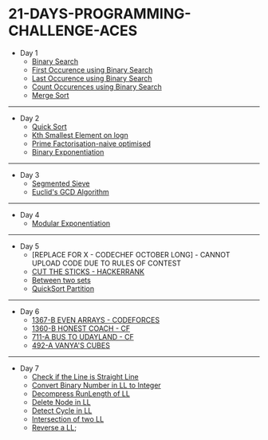 # 21-DAYS-PROGRAMMING-CHALLENGE-ACES
* Day 1
  * [Binary Search](https://github.com/avishkarhande/21-DAYS-PROGRAMMING-CHALLENGE-ACES/blob/main/DAY%201/binarysearch.cpp)
  * [First Occurence using Binary Search](https://github.com/avishkarhande/21-DAYS-PROGRAMMING-CHALLENGE-ACES/blob/main/DAY%201/firstoccurence-binarysearch.cpp)
  * [Last Occurence using Binary Search](https://github.com/avishkarhande/21-DAYS-PROGRAMMING-CHALLENGE-ACES/blob/main/DAY%201/lastoccurence-binarysearch.cpp)
  * [Count Occurences using Binary Search](https://github.com/avishkarhande/21-DAYS-PROGRAMMING-CHALLENGE-ACES/blob/main/DAY%201/count-binarysearch.cpp)
  * [Merge Sort](https://github.com/avishkarhande/21-DAYS-PROGRAMMING-CHALLENGE-ACES/blob/main/DAY%201/mergesort.cpp)
---
* Day 2
  * [Quick Sort](https://github.com/avishkarhande/21-DAYS-PROGRAMMING-CHALLENGE-ACES/blob/main/DAY%202/quicksort.cpp)
  * [Kth Smallest Element on logn](https://github.com/avishkarhande/21-DAYS-PROGRAMMING-CHALLENGE-ACES/blob/main/DAY%202/kth-smallest.cpp)
  * [Prime Factorisation-naive optimised](https://github.com/avishkarhande/21-DAYS-PROGRAMMING-CHALLENGE-ACES/blob/main/DAY%202/prime-factorisation-naive.cpp)
  * [Binary Exponentiation](https://github.com/avishkarhande/21-DAYS-PROGRAMMING-CHALLENGE-ACES/blob/main/DAY%202/binary-exponentiation.cpp)
---
* Day 3
  * [Segmented Sieve](https://github.com/avishkarhande/21-DAYS-PROGRAMMING-CHALLENGE-ACES/blob/main/DAY%203/segmented-sieve.cpp.txt)
  * [Euclid's GCD Algorithm](https://github.com/avishkarhande/21-DAYS-PROGRAMMING-CHALLENGE-ACES/blob/main/DAY%203/euclid-gcd-algorithm.cpp)
---
* Day 4
  * [Modular Exponentiation](https://github.com/avishkarhande/21-DAYS-PROGRAMMING-CHALLENGE-ACES/blob/main/DAY%204/modular_exponentiation.cpp)
---
* Day 5
  * [REPLACE FOR X - CODECHEF OCTOBER LONG] - CANNOT UPLOAD CODE DUE TO RULES OF CONTEST
  * [CUT THE STICKS - HACKERRANK](https://github.com/avishkarhande/21-DAYS-PROGRAMMING-CHALLENGE-ACES/blob/main/DAY%205/cutsticks.cpp)
  * [Between two sets](https://github.com/avishkarhande/21-DAYS-PROGRAMMING-CHALLENGE-ACES/blob/main/DAY%205/between%20two%20sets.cpp)
  * [QuickSort Partition](https://github.com/avishkarhande/21-DAYS-PROGRAMMING-CHALLENGE-ACES/blob/main/DAY%205/quicksort-partition.cpp)
---
* Day 6
  * [1367-B EVEN ARRAYS - CODEFORCES](https://github.com/avishkarhande/21-DAYS-PROGRAMMING-CHALLENGE-ACES/blob/main/DAY%206/cf.cpp)
  * [1360-B HONEST COACH - CF](https://github.com/avishkarhande/21-DAYS-PROGRAMMING-CHALLENGE-ACES/blob/main/DAY%206/1360B.cpp)
  * [711-A BUS TO UDAYLAND - CF](https://github.com/avishkarhande/21-DAYS-PROGRAMMING-CHALLENGE-ACES/blob/main/DAY%206/711A.cpp)
  * [492-A VANYA'S CUBES](https://github.com/avishkarhande/21-DAYS-PROGRAMMING-CHALLENGE-ACES/blob/main/DAY%206/492A.cpp)
---
* Day 7
  * [Check if the Line is Straight Line](https://github.com/avishkarhande/21-DAYS-PROGRAMMING-CHALLENGE-ACES/blob/main/DAY%207/Check%20if%20it%20is%20Straight%20Line)
  * [Convert Binary Number in LL to Integer](https://github.com/avishkarhande/21-DAYS-PROGRAMMING-CHALLENGE-ACES/blob/main/DAY%207/Convert%20Binary%20Number%20in%20a%20LL%20to%20INT)
  * [Decompress RunLength of LL](https://github.com/avishkarhande/21-DAYS-PROGRAMMING-CHALLENGE-ACES/blob/main/DAY%207/Decompress%20Run%20Length%20of%20LL.cpp)
  * [Delete Node in LL](https://github.com/avishkarhande/21-DAYS-PROGRAMMING-CHALLENGE-ACES/blob/main/DAY%207/Delete%20Node%20in%20a%20LL)
  * [Detect Cycle in LL](https://github.com/avishkarhande/21-DAYS-PROGRAMMING-CHALLENGE-ACES/blob/main/DAY%207/Detect%20Cycle%20in%20a%20LL)
  * [Intersection of two LL](https://github.com/avishkarhande/21-DAYS-PROGRAMMING-CHALLENGE-ACES/blob/main/DAY%207/Intersection%20Of%20two%20LL)
  * [Reverse a LL](https://github.com/avishkarhande/21-DAYS-PROGRAMMING-CHALLENGE-ACES/blob/main/DAY%207/Reverse%20A%20Linked%20List);
